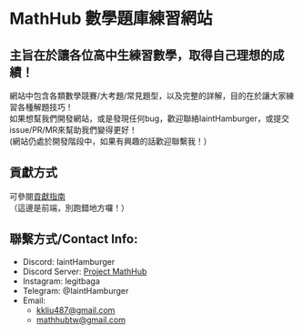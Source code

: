 # MathHub 數學題庫練習網站
## 主旨在於讓各位高中生練習數學，取得自己理想的成績！
網站中包含各類數學競賽/大考題/常見題型，以及完整的詳解，目的在於讓大家練習各種解題技巧！   
如果想幫我們開發網站，或是發現任何bug，歡迎聯絡IaintHamburger，或提交issue/PR/MR來幫助我們變得更好！   
(網站仍處於開發階段中，如果有興趣的話歡迎聯繫我！）  

## 貢獻方式  
可參閱[貢獻指南](/CONTRIBUTING.md)  
（這邊是前端，別跑錯地方囉！）    
  
## 聯繫方式/Contact Info:  
- Discord: IaintHamburger  
- Discord Server: [Project MathHub](https://discord.gg/YnJ3dBq7fa)  
- Instagram: legitbaga  
- Telegram: @IaintHamburger  
- Email:
    - kkliu487@gmail.com
    - mathhubtw@gmail.com
